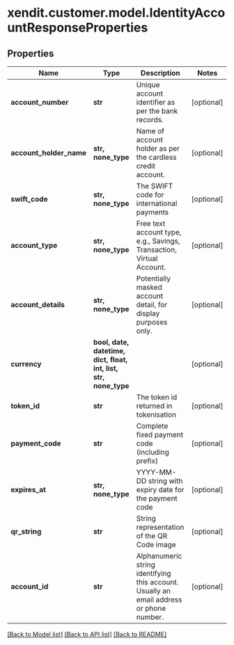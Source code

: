 # xendit.customer.model.IdentityAccountResponseProperties


## Properties
| Name | Type | Description | Notes |
| ------------ | ------------- | ------------- | ------------- |
| **account_number** | **str** | Unique account identifier as per the bank records. | [optional]  |
| **account_holder_name** | **str, none_type** | Name of account holder as per the cardless credit account. | [optional]  |
| **swift_code** | **str, none_type** | The SWIFT code for international payments | [optional]  |
| **account_type** | **str, none_type** | Free text account type, e.g., Savings, Transaction, Virtual Account. | [optional]  |
| **account_details** | **str, none_type** | Potentially masked account detail, for display purposes only. | [optional]  |
| **currency** | **bool, date, datetime, dict, float, int, list, str, none_type** |  | [optional]  |
| **token_id** | **str** | The token id returned in tokenisation | [optional]  |
| **payment_code** | **str** | Complete fixed payment code (including prefix) | [optional]  |
| **expires_at** | **str, none_type** | YYYY-MM-DD string with expiry date for the payment code | [optional]  |
| **qr_string** | **str** | String representation of the QR Code image | [optional]  |
| **account_id** | **str** | Alphanumeric string identifying this account. Usually an email address or phone number. | [optional]  |


[[Back to Model list]](../README.md#documentation-for-models) [[Back to API list]](../README.md#documentation-for-api-endpoints) [[Back to README]](../README.md)


